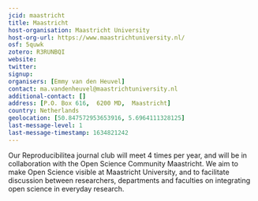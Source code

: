 ```yaml
---
jcid: maastricht
title: Maastricht
host-organisation: Maastricht University
host-org-url: https://www.maastrichtuniversity.nl/
osf: 5quwk
zotero: R3RUNBQI
website: 
twitter: 
signup: 
organisers: [Emmy van den Heuvel]
contact: ma.vandenheuvel@maastrichtuniversity.nl
additional-contact: []
address: [P.O. Box 616,  6200 MD,  Maastricht]
country: Netherlands
geolocation: [50.847572953653916, 5.6964111328125]
last-message-level: 1
last-message-timestamp: 1634821242
---
```


Our Reproducibilitea journal club will meet 4 times per year, and will be in collaboration with the Open Science Community Maastricht. We aim to make Open Science visible at Maastricht University, and to facilitate discussion between researchers, departments and faculties on integrating open science in everyday research.
